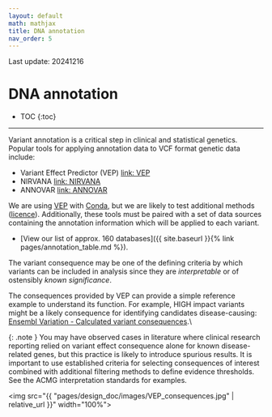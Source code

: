 ```yaml
---
layout: default
math: mathjax
title: DNA annotation
nav_order: 5
---
```


Last update: 20241216
# DNA annotation

* TOC
{:toc}

---

Variant annotation is a critical step in clinical and statistical genetics.
Popular tools for applying annotation data to VCF format genetic data include:

* Variant Effect Predictor (VEP) [link: VEP](http://www.ensembl.org/info/docs/tools/vep/index.html)
* NIRVANA [link: NIRVANA](https://illumina.github.io/NirvanaDocumentation/)
* ANNOVAR [link: ANNOVAR](https://annovar.openbioinformatics.org/en/latest/)

We are using [VEP](http://www.ensembl.org/info/docs/tools/vep/index.html) with [Conda](https://docs.conda.io/en/latest/), but we are likely to test additional methods
([licence](http://www.ensembl.org/info/about/legal/code_licence.html)).
Additionally, these tools must be paired with a set of data sources containing the annotation information which will be applied to each variant.
* [View our list of approx. 160 databases]({{ site.baseurl }}{% link pages/annotation_table.md %}).

The variant consequence may be one of the defining criteria by which variants can 
be included in analysis since they are _interpretable_ or of ostensibly _known significance_.

The consequences provided by VEP can provide a simple reference example to understand its function.
For example, HIGH impact variants might be a likely consequence for identifying candidates disease-causing:
[Ensembl Variation - Calculated variant consequences](https://grch37.ensembl.org/info/genome/variation/prediction/predicted_data.html#consequences).\

{: .note }
You may have observed cases in literature where clinical research reporting relied on variant effect consequence alone for known disease-related genes, but this practice is likely to introduce spurious results. 
It is important to use established criteria for selecting consequences of interest combined with additional filtering methods to define evidence thresholds.
See the ACMG interpretation standards for examples.

<img 
src="{{ "pages/design_doc/images/VEP_consequences.jpg" | relative_url }}"
width="100%">

